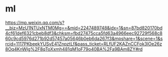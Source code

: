 

# ml

https://mp.weixin.qq.com/s?__biz=MzU1NTUxNTM0Mg==&mid=2247489748&idx=1&sn=87bd820170bd4cf61def6321cbeb8df3&chksm=fbd27475cca5fd63a4966eec92729f568c860c9cd5976d271b92d57457a05646b0eb6da267f3&mpshare=1&scene=1&srcid=1117PKbeekYUSvE41ZnpztLf&pass_ticket=RLfUF2KAZnCCFok3lOe26z8Oq4KnWIg%2F8qToXxmh481qM1oF79o40BA%2Fa9BAm8ZY#rd